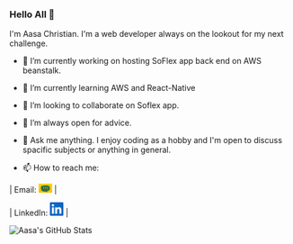 ### Hello All 👋

<!--
**AasaChristian/AasaChristian** is a ✨ _special_ ✨ repository because its `README.md` (this file) appears on your GitHub profile.

Here are some ideas to get you started:

- 🔭 I’m currently working on hosting SoFlex app back end on AWS beanstalk.
- 🌱 I’m currently learning AWS and React-Native
- 👯 I’m looking to collaborate on Soflex app. 
- 🤔 I’m always open for advice. 
- 💬 Ask me anything. I enjoy coding as a hobby and I'm open to discuss spacific subjects or anything in general. 
- 📫 How to reach me: 
- 😄 Pronouns: He/Him
- ⚡ Fun fact: ...
-->

I'm Aasa Christian. I'm a web developer always on the lookout for my next challenge. 
- 🔭 I’m currently working on hosting SoFlex app back end on AWS beanstalk.
 
- 🌱 I’m currently learning AWS and React-Native
 
- 👯 I’m looking to collaborate on Soflex app. 
 
- 🤔 I’m always open for advice. 
 
- 💬 Ask me anything. I enjoy coding as a hobby and I'm open to discuss spacific subjects or anything in general. 
 
- 📫 How to reach me: 

| Email: [<img src="https://github.com/AasaChristian/AasaChristian/blob/main/img/messages.jpg" alt="Email" width="24">](mailto:aasachristian@yahoo.com) |

| LinkedIn: [<img src="https://github.com/Amchuz/Amchuz/blob/master/linkedin.jpeg" alt="linkedin logo" width="24">](https://www.linkedin.com/in/aasa-christian-540685195/) |


  ![Aasa's GitHub Stats](https://github-readme-stats.vercel.app/api?username=AasaChristian )





